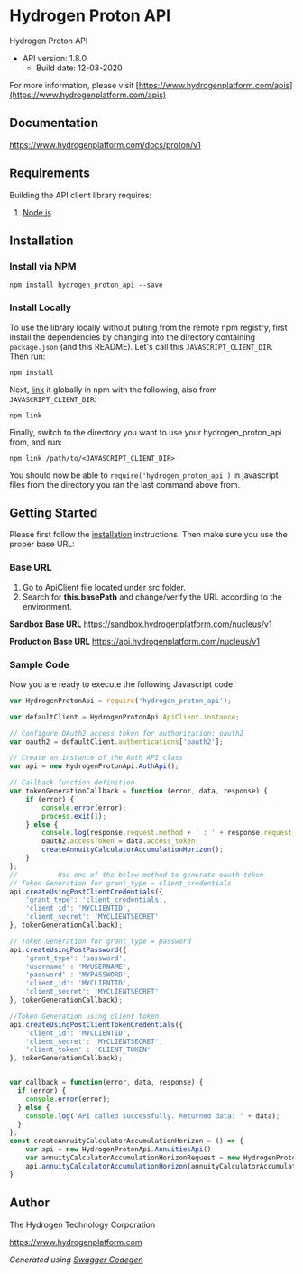 # Hydrogen Proton API

Hydrogen Proton API
- API version: 1.8.0
  - Build date: 12-03-2020

For more information, please visit [https://www.hydrogenplatform.com/apis](https://www.hydrogenplatform.com/apis)

## Documentation

https://www.hydrogenplatform.com/docs/proton/v1

## Requirements

Building the API client library requires:
1. [Node.js](https://nodejs.org/)

## Installation

### Install via NPM

```shell
npm install hydrogen_proton_api --save
```

### Install Locally

To use the library locally without pulling from the remote npm registry, first install the dependencies by changing 
into the directory containing `package.json` (and this README). Let's call this `JAVASCRIPT_CLIENT_DIR`. Then run:

```shell
npm install
```

Next, [link](https://docs.npmjs.com/cli/link) it globally in npm with the following, also from `JAVASCRIPT_CLIENT_DIR`:

```shell
npm link
```

Finally, switch to the directory you want to use your hydrogen_proton_api from, and run:

```shell
npm link /path/to/<JAVASCRIPT_CLIENT_DIR>
```

You should now be able to `require('hydrogen_proton_api')` in javascript files from the directory you ran the last 
command above from.

## Getting Started

Please first follow the [installation](#installation) instructions. Then make sure you use the proper base URL:

### Base URL

1. Go to ApiClient file located under src folder.
2. Search for **this.basePath** and change/verify the URL according to the environment.  

**Sandbox Base URL**
https://sandbox.hydrogenplatform.com/nucleus/v1

**Production Base URL**
https://api.hydrogenplatform.com/nucleus/v1

### Sample Code
Now you are ready to execute the following Javascript code:

```javascript
var HydrogenProtonApi = require('hydrogen_proton_api');

var defaultClient = HydrogenProtonApi.ApiClient.instance;

// Configure OAuth2 access token for authorization: oauth2
var oauth2 = defaultClient.authentications['oauth2'];

// Create an instance of the Auth API class
var api = new HydrogenProtonApi.AuthApi();

// Callback function definition
var tokenGenerationCallback = function (error, data, response) {
    if (error) {
        console.error(error);
        process.exit(1);
    } else {
        console.log(response.request.method + ' : ' + response.request.url + '\n' + 'Output: ' + JSON.stringify(data, null, '\t') + '\n');
        oauth2.accessToken = data.access_token;
        createAnnuityCalculatorAccumulationHorizon();
    }
};
//          Use one of the below method to generate oauth token        
// Token Generation for grant_type = client_credentials
api.createUsingPostClientCredentials({
    'grant_type': 'client_credentials',
    'client_id': 'MYCLIENTID',
    'client_secret': 'MYCLIENTSECRET'
}, tokenGenerationCallback);

// Token Generation for grant_type = password
api.createUsingPostPassword({
    'grant_type': 'password',
    'username' : 'MYUSERNAME',
    'password' : 'MYPASSWORD',
    'client_id': 'MYCLIENTID',
    'client_secret': 'MYCLIENTSECRET'
}, tokenGenerationCallback);

//Token Generation using client token
api.createUsingPostClientTokenCredentials({
    'client_id': 'MYCLIENTID',
    'client_secret': 'MYCLIENTSECRET',
    'client_token' : 'CLIENT_TOKEN'
}, tokenGenerationCallback);


var callback = function(error, data, response) {
  if (error) {
    console.error(error);
  } else {
    console.log('API called successfully. Returned data: ' + data);
  }
};
const createAnnuityCalculatorAccumulationHorizon = () => {
    var api = new HydrogenProtonApi.AnnuitiesApi()
    var annuityCalculatorAccumulationHorizonRequest = new HydrogenProtonApi.AnnuityCalculatorAccumulationHorizonRequest(); // {AnnuityCalculatorAccumulationHorizonRequest} Request payload for Annuity Calculator - Accumulation Horizon
    api.annuityCalculatorAccumulationHorizon(annuityCalculatorAccumulationHorizonRequest, callback);
}
```

## Author
The Hydrogen Technology Corporation

https://www.hydrogenplatform.com

*Generated using [Swagger Codegen](https://github.com/swagger-api/swagger-codegen)*
